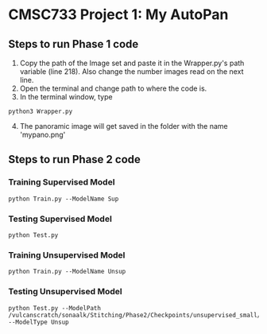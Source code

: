 # CMSC733 Project 1: My AutoPan

## Steps to run Phase 1 code
1. Copy the path of the Image set and paste it in the Wrapper.py's path variable (line 218). Also change the number images read on the next line.
2. Open the terminal and change path to where the code is.
3. In the terminal window, type
```
python3 Wrapper.py
```
4. The panoramic image will get saved in the folder with the name 'mypano.png'

## Steps to run Phase 2 code

### Training Supervised Model
```
python Train.py --ModelName Sup
```
### Testing Supervised Model
```
python Test.py
```
### Training Unsupervised Model
```
python Train.py --ModelName Unsup
```
### Testing Unsupervised Model
```
python Test.py --ModelPath /vulcanscratch/sonaalk/Stitching/Phase2/Checkpoints/unsupervised_small/checkpint_5.pt --ModelType Unsup
```
